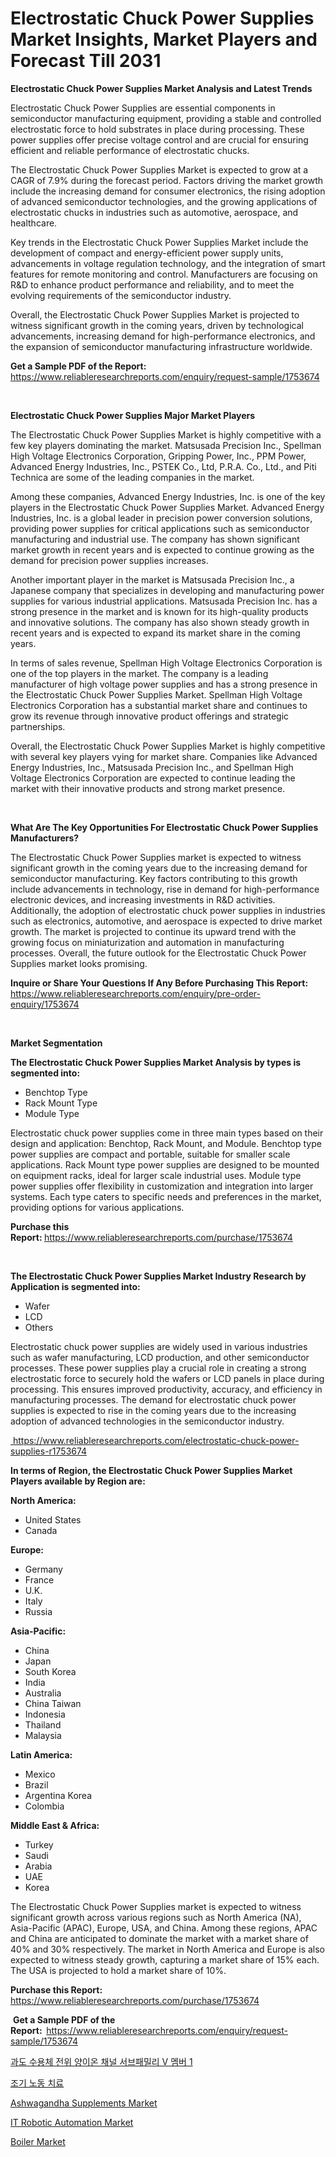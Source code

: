 <p><h1>Electrostatic Chuck Power Supplies Market Insights, Market Players and Forecast Till 2031</h1></p><p><strong>Electrostatic Chuck Power Supplies Market Analysis and Latest Trends</strong></p>
<p><p>Electrostatic Chuck Power Supplies are essential components in semiconductor manufacturing equipment, providing a stable and controlled electrostatic force to hold substrates in place during processing. These power supplies offer precise voltage control and are crucial for ensuring efficient and reliable performance of electrostatic chucks.</p><p>The Electrostatic Chuck Power Supplies Market is expected to grow at a CAGR of 7.9% during the forecast period. Factors driving the market growth include the increasing demand for consumer electronics, the rising adoption of advanced semiconductor technologies, and the growing applications of electrostatic chucks in industries such as automotive, aerospace, and healthcare.</p><p>Key trends in the Electrostatic Chuck Power Supplies Market include the development of compact and energy-efficient power supply units, advancements in voltage regulation technology, and the integration of smart features for remote monitoring and control. Manufacturers are focusing on R&D to enhance product performance and reliability, and to meet the evolving requirements of the semiconductor industry.</p><p>Overall, the Electrostatic Chuck Power Supplies Market is projected to witness significant growth in the coming years, driven by technological advancements, increasing demand for high-performance electronics, and the expansion of semiconductor manufacturing infrastructure worldwide.</p></p>
<p><strong>Get a Sample PDF of the Report:&nbsp;</strong> <a href="https://www.reliableresearchreports.com/enquiry/request-sample/1753674">https://www.reliableresearchreports.com/enquiry/request-sample/1753674</a></p>
<p>&nbsp;</p>
<p><strong>Electrostatic Chuck Power Supplies Major Market Players</strong></p>
<p><p>The Electrostatic Chuck Power Supplies Market is highly competitive with a few key players dominating the market. Matsusada Precision Inc., Spellman High Voltage Electronics Corporation, Gripping Power, Inc., PPM Power, Advanced Energy Industries, Inc., PSTEK Co., Ltd, P.R.A. Co., Ltd., and Piti Technica are some of the leading companies in the market.</p><p>Among these companies, Advanced Energy Industries, Inc. is one of the key players in the Electrostatic Chuck Power Supplies Market. Advanced Energy Industries, Inc. is a global leader in precision power conversion solutions, providing power supplies for critical applications such as semiconductor manufacturing and industrial use. The company has shown significant market growth in recent years and is expected to continue growing as the demand for precision power supplies increases.</p><p>Another important player in the market is Matsusada Precision Inc., a Japanese company that specializes in developing and manufacturing power supplies for various industrial applications. Matsusada Precision Inc. has a strong presence in the market and is known for its high-quality products and innovative solutions. The company has also shown steady growth in recent years and is expected to expand its market share in the coming years.</p><p>In terms of sales revenue, Spellman High Voltage Electronics Corporation is one of the top players in the market. The company is a leading manufacturer of high voltage power supplies and has a strong presence in the Electrostatic Chuck Power Supplies Market. Spellman High Voltage Electronics Corporation has a substantial market share and continues to grow its revenue through innovative product offerings and strategic partnerships.</p><p>Overall, the Electrostatic Chuck Power Supplies Market is highly competitive with several key players vying for market share. Companies like Advanced Energy Industries, Inc., Matsusada Precision Inc., and Spellman High Voltage Electronics Corporation are expected to continue leading the market with their innovative products and strong market presence.</p></p>
<p>&nbsp;</p>
<p><strong>What Are The Key Opportunities For Electrostatic Chuck Power Supplies Manufacturers?</strong></p>
<p><p>The Electrostatic Chuck Power Supplies market is expected to witness significant growth in the coming years due to the increasing demand for semiconductor manufacturing. Key factors contributing to this growth include advancements in technology, rise in demand for high-performance electronic devices, and increasing investments in R&D activities. Additionally, the adoption of electrostatic chuck power supplies in industries such as electronics, automotive, and aerospace is expected to drive market growth. The market is projected to continue its upward trend with the growing focus on miniaturization and automation in manufacturing processes. Overall, the future outlook for the Electrostatic Chuck Power Supplies market looks promising.</p></p>
<p><strong>Inquire or Share Your Questions If Any Before Purchasing This Report:</strong> <a href="https://www.reliableresearchreports.com/enquiry/pre-order-enquiry/1753674">https://www.reliableresearchreports.com/enquiry/pre-order-enquiry/1753674</a></p>
<p>&nbsp;</p>
<p><strong>Market Segmentation</strong></p>
<p><strong>The Electrostatic Chuck Power Supplies Market Analysis by types is segmented into:</strong></p>
<p><ul><li>Benchtop Type</li><li>Rack Mount Type</li><li>Module Type</li></ul></p>
<p><p>Electrostatic chuck power supplies come in three main types based on their design and application: Benchtop, Rack Mount, and Module. Benchtop type power supplies are compact and portable, suitable for smaller scale applications. Rack Mount type power supplies are designed to be mounted on equipment racks, ideal for larger scale industrial uses. Module type power supplies offer flexibility in customization and integration into larger systems. Each type caters to specific needs and preferences in the market, providing options for various applications.</p></p>
<p><strong>Purchase this Report:&nbsp;</strong><a href="https://www.reliableresearchreports.com/purchase/1753674">https://www.reliableresearchreports.com/purchase/1753674</a></p>
<p>&nbsp;</p>
<p><strong>The Electrostatic Chuck Power Supplies Market Industry Research by Application is segmented into:</strong></p>
<p><ul><li>Wafer</li><li>LCD</li><li>Others</li></ul></p>
<p><p>Electrostatic chuck power supplies are widely used in various industries such as wafer manufacturing, LCD production, and other semiconductor processes. These power supplies play a crucial role in creating a strong electrostatic force to securely hold the wafers or LCD panels in place during processing. This ensures improved productivity, accuracy, and efficiency in manufacturing processes. The demand for electrostatic chuck power supplies is expected to rise in the coming years due to the increasing adoption of advanced technologies in the semiconductor industry.</p></p>
<p><a href="https://www.reliableresearchreports.com/electrostatic-chuck-power-supplies-r1753674">&nbsp;https://www.reliableresearchreports.com/electrostatic-chuck-power-supplies-r1753674</a></p>
<p><strong>In terms of Region, the Electrostatic Chuck Power Supplies Market Players available by Region are:</strong></p>
<p>
    <p> <strong> North America: </strong>
        <ul>
            <li>United States</li>
            <li>Canada</li>
        </ul>
        </p> 
    <p> <strong> Europe: </strong>
        <ul>
            <li>Germany</li>
            <li>France</li>
            <li>U.K.</li>
            <li>Italy</li>
            <li>Russia</li>
        </ul>
        </p> 
    <p> <strong> Asia-Pacific: </strong>
        <ul>
            <li>China</li>
            <li>Japan</li>
            <li>South Korea</li>
            <li>India</li>
            <li>Australia</li>
            <li>China Taiwan</li>
            <li>Indonesia</li>
            <li>Thailand</li>
            <li>Malaysia</li>
        </ul>
        </p> 
    <p> <strong> Latin America: </strong>
        <ul>
            <li>Mexico</li>
            <li>Brazil</li>
            <li>Argentina Korea</li>
            <li>Colombia</li>
        </ul>
        </p> 
    <p> <strong> Middle East & Africa: </strong>
        <ul>
            <li>Turkey</li>
            <li>Saudi</li>
            <li>Arabia</li>
            <li>UAE</li>
            <li>Korea</li>
        </ul>
    </p>
    </p>
<p><p>The Electrostatic Chuck Power Supplies market is expected to witness significant growth across various regions such as North America (NA), Asia-Pacific (APAC), Europe, USA, and China. Among these regions, APAC and China are anticipated to dominate the market with a market share of 40% and 30% respectively. The market in North America and Europe is also expected to witness steady growth, capturing a market share of 15% each. The USA is projected to hold a market share of 10%.</p></p>
<p><strong>Purchase this Report: </strong><a href="https://www.reliableresearchreports.com/purchase/1753674">https://www.reliableresearchreports.com/purchase/1753674</a></p>
<p>&nbsp;<strong>Get a Sample PDF of the Report:&nbsp;&nbsp;</strong><a href="https://www.reliableresearchreports.com/enquiry/request-sample/1753674">https://www.reliableresearchreports.com/enquiry/request-sample/1753674</a></p>
<p><strong></strong></p>
<p><p><a href="https://github.com/royErdmtyan906778/Market-Research-Report-List-1/blob/main/514572849352.md">과도 수용체 전위 양이온 채널 서브패밀리 V 멤버 1</a></p><p><a href="https://github.com/valroy852/Market-Research-Report-List-1/blob/main/823092349353.md">조기 노동 치료</a></p><p><a href="https://www.linkedin.com/pulse/ashwagandha-supplements-market-share-evolution-growth-trends-namhf">Ashwagandha Supplements Market</a></p><p><a href="https://github.com/pjcfca/Market-Research-Report-List-2/blob/main/it-robotic-automation-market.md">IT Robotic Automation Market</a></p><p><a href="https://github.com/wusalecollins540tpqoz/Market-Research-Report-List-2/blob/main/boiler-market.md">Boiler Market</a></p></p>